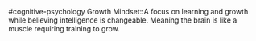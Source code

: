 #cognitive-psychology 
Growth Mindset::A focus on learning and growth while believing intelligence is changeable. Meaning the brain is like a muscle requiring training to grow.
<!--SR:!2024-04-09,3,250-->